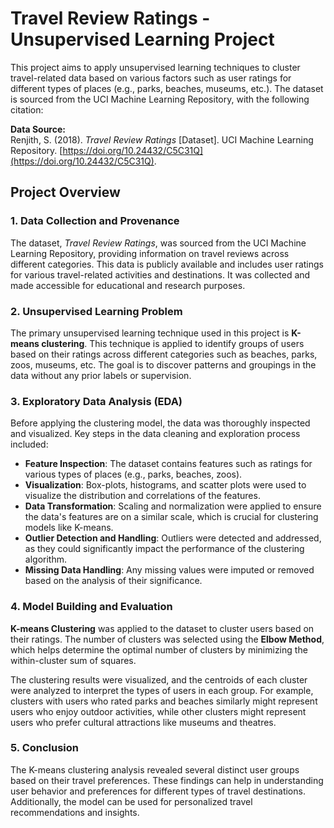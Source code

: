 # Travel Review Ratings - Unsupervised Learning Project

This project aims to apply unsupervised learning techniques to cluster travel-related data based on various factors such as user ratings for different types of places (e.g., parks, beaches, museums, etc.). The dataset is sourced from the UCI Machine Learning Repository, with the following citation:

**Data Source:**  
Renjith, S. (2018). *Travel Review Ratings* [Dataset]. UCI Machine Learning Repository. [https://doi.org/10.24432/C5C31Q](https://doi.org/10.24432/C5C31Q).

## Project Overview

### 1. Data Collection and Provenance

The dataset, *Travel Review Ratings*, was sourced from the UCI Machine Learning Repository, providing information on travel reviews across different categories. This data is publicly available and includes user ratings for various travel-related activities and destinations. It was collected and made accessible for educational and research purposes.

### 2. Unsupervised Learning Problem

The primary unsupervised learning technique used in this project is **K-means clustering**. This technique is applied to identify groups of users based on their ratings across different categories such as beaches, parks, zoos, museums, etc. The goal is to discover patterns and groupings in the data without any prior labels or supervision.

### 3. Exploratory Data Analysis (EDA)

Before applying the clustering model, the data was thoroughly inspected and visualized. Key steps in the data cleaning and exploration process included:

- **Feature Inspection**: The dataset contains features such as ratings for various types of places (e.g., parks, beaches, zoos).
- **Visualization**: Box-plots, histograms, and scatter plots were used to visualize the distribution and correlations of the features.
- **Data Transformation**: Scaling and normalization were applied to ensure the data's features are on a similar scale, which is crucial for clustering models like K-means.
- **Outlier Detection and Handling**: Outliers were detected and addressed, as they could significantly impact the performance of the clustering algorithm.
- **Missing Data Handling**: Any missing values were imputed or removed based on the analysis of their significance.

### 4. Model Building and Evaluation

**K-means Clustering** was applied to the dataset to cluster users based on their ratings. The number of clusters was selected using the **Elbow Method**, which helps determine the optimal number of clusters by minimizing the within-cluster sum of squares.

The clustering results were visualized, and the centroids of each cluster were analyzed to interpret the types of users in each group. For example, clusters with users who rated parks and beaches similarly might represent users who enjoy outdoor activities, while other clusters might represent users who prefer cultural attractions like museums and theatres.

### 5. Conclusion

The K-means clustering analysis revealed several distinct user groups based on their travel preferences. These findings can help in understanding user behavior and preferences for different types of travel destinations. Additionally, the model can be used for personalized travel recommendations and insights.
